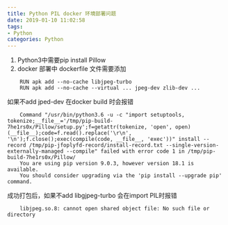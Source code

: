```yaml
---
title: Python PIL docker 环境部署问题
date: 2019-01-10 11:02:58
tags:
- Python
categories: Python
---
```

1. Python3中需要pip install Pillow
2. docker 部署中 dockerfile 文件需要添加
```
    RUN apk add --no-cache libjpeg-turbo
    RUN apk add --no-cache --virtual ... jpeg-dev zlib-dev ... 
```
如果不add jped-dev 在docker build 时会报错
```
    Command "/usr/bin/python3.6 -u -c "import setuptools, tokenize;__file__='/tmp/pip-build-7he1rs0x/Pillow/setup.py';f=getattr(tokenize, 'open', open)(__file__);code=f.read().replace('\r\n', '\n');f.close();exec(compile(code, __file__, 'exec'))" install --record /tmp/pip-jfoplyfd-record/install-record.txt --single-version-externally-managed --compile" failed with error code 1 in /tmp/pip-build-7he1rs0x/Pillow/
    You are using pip version 9.0.3, however version 18.1 is available.
    You should consider upgrading via the 'pip install --upgrade pip' command.
```
成功打包后，如果不add libgjpeg-turbo
会在import PIL时报错
```
    libjpeg.so.8: cannot open shared object file: No such file or directory
```